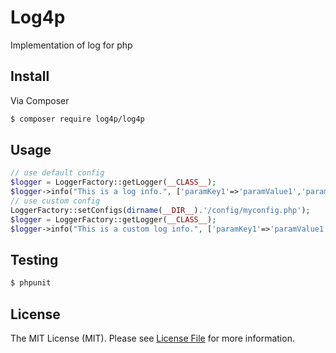 # Log4p

Implementation of log for php

## Install

Via Composer

``` bash
$ composer require log4p/log4p
```

## Usage

``` php
// use default config
$logger = LoggerFactory::getLogger(__CLASS__);
$logger->info("This is a log info.", ['paramKey1'=>'paramValue1','paramKey2'=>'paramValue2']);
// use custom config
LoggerFactory::setConfigs(dirname(__DIR__).'/config/myconfig.php');
$logger = LoggerFactory::getLogger(__CLASS__);
$logger->info("This is a custom log info.", ['paramKey1'=>'paramValue1','paramKey2'=>'paramValue2']);
```

## Testing

``` bash
$ phpunit
```

## License

The MIT License (MIT). Please see [License File](https://github.com/DestinyAries/log4p/blob/master/LICENSE) for more information.
